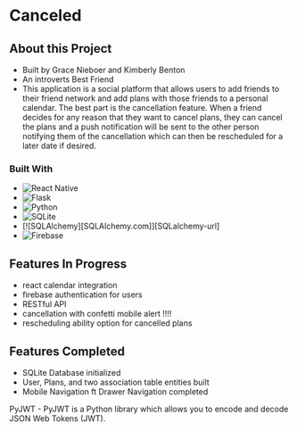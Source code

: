 # Canceled

## About this Project
- Built by Grace Nieboer and Kimberly Benton
- An introverts Best Friend
- This application is a social platform that allows users to add friends to their friend network and add plans with those friends to a personal calendar. 
The best part is the cancellation feature. When a friend decides for any reason that they want to cancel plans, they can cancel the plans and a push notification will be sent to the other person notifying them of the cancellation which can then be rescheduled for a later date if desired.



### Built With 
* ![React Native](https://img.shields.io/badge/react_native-%2320232a.svg?style=for-the-badge&logo=react&logoColor=%2361DAFB)
* ![Flask](https://img.shields.io/badge/flask-%23000.svg?style=for-the-badge&logo=flask&logoColor=white)
* ![Python](https://img.shields.io/badge/python-3670A0?style=for-the-badge&logo=python&logoColor=ffdd54) 
* ![SQLite](https://img.shields.io/badge/sqlite-%2307405e.svg?style=for-the-badge&logo=sqlite&logoColor=white)
* [![SQLAlchemy][SQLAlchemy.com]][SQLalchemy-url]
* ![Firebase](https://img.shields.io/badge/Firebase-039BE5?style=for-the-badge&logo=Firebase&logoColor=white)


## Features In Progress
- react calendar integration
- firebase authentication for users
- RESTful API
- cancellation with confetti mobile alert !!!!
- rescheduling ability option for cancelled plans

## Features Completed
- SQLite Database initialized
- User, Plans, and two association table entities built
- Mobile Navigation ft Drawer Navigation completed


PyJWT - PyJWT is a Python library which allows you to encode and decode JSON Web Tokens (JWT).



